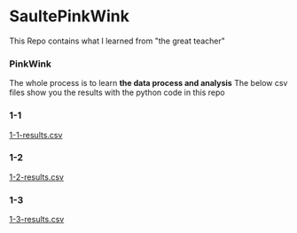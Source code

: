 # SaultePinkWink
This Repo contains what I learned from "the great teacher" 
### PinkWink
The whole process is to learn **the data process and analysis**
The below csv files show you the results with the python code in this repo
### 1-1
[1-1-results.csv](https://github.com/JohnkeyLee/SaultePinkWink-chapter-1/files/11179705/1-1-results.csv)

### 1-2
[1-2-results.csv](https://github.com/JohnkeyLee/SaultePinkWink-chapter-1/files/11179704/1-2-results.csv)

### 1-3
[1-3-results.csv](https://github.com/JohnkeyLee/SaultePinkWink-chapter-1/files/11179701/1-3-results.csv)
